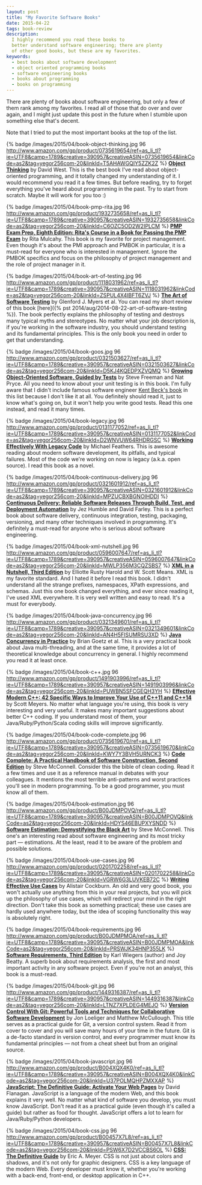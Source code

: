 ```yaml
---
layout: post
title: "My Favorite Software Books"
date: 2015-04-22
tags: book-review
description:
  I highly recommend you read these books to
  better understand software engineering; there are plenty
  of other good books, but these are my favorites.
keywords:
  - best books about software development
  - object oriented programming books
  - software engineering books
  - books about programming
  - books on programming
---
```


There are plenty of books about software engineering, but only a few of them rank
among my favorites. I read all of those that do over and over again, and I might
just update this post in the future when I stumble upon something else that's decent.

<!--more-->

Note that I tried to put the most important books at the top of the list.

{% badge /images/2015/04/book-object-thinking.jpg 96 http://www.amazon.com/gp/product/0735619654/ref=as_li_tl?ie=UTF8&camp=1789&creative=390957&creativeASIN=0735619654&linkCode=as2&tag=yegor256com-20&linkId=T5AHAWGQIY5ZZK2Z %}
[**Object Thinking**](http://www.amazon.com/gp/product/0735619654/ref=as_li_tl?ie=UTF8&camp=1789&creative=390957&creativeASIN=0735619654&linkCode=as2&tag=yegor256com-20&linkId=T5AHAWGQIY5ZZK2Z)
by David West.
This is the best book I've read about object-oriented
programming, and it totally changed my understanding of it. I would
recommend you read it a few times. But before reading, try to forget everything
you've heard about programming in the past. Try to start from scratch. Maybe it will
work for you too :)

{% badge /images/2015/04/book-pmp-rita.jpg 96 http://www.amazon.com/gp/product/1932735658/ref=as_li_tl?ie=UTF8&camp=1789&creative=390957&creativeASIN=1932735658&linkCode=as2&tag=yegor256com-20&linkId=C6OZC5OD2W2IPLCM %}
[**PMP Exam Prep, Eighth Edition: Rita's Course in a Book for Passing the PMP Exam**](http://www.amazon.com/gp/product/1932735658/ref=as_li_tl?ie=UTF8&camp=1789&creative=390957&creativeASIN=1932735658&linkCode=as2&tag=yegor256com-20&linkId=C6OZC5OD2W2IPLCM)
by Rita Mulcahy.
This book is my favorite for project management. Even though it's about the
PMI approach and PMBOK in particular, it is a must-read for everyone who
is interested in management. Ignore the PMBOK specifics and focus on
the philosophy of project management and the role of project manager in it.

{% badge /images/2015/04/book-art-of-testing.jpg 96 http://www.amazon.com/gp/product/1118031962/ref=as_li_tl?ie=UTF8&camp=1789&creative=390957&creativeASIN=1118031962&linkCode=as2&tag=yegor256com-20&linkId=ZSPUL4X4IBFT6ZVJ %}
[**The Art of Software Testing**](http://www.amazon.com/gp/product/1118031962/ref=as_li_tl?ie=UTF8&camp=1789&creative=390957&creativeASIN=1118031962&linkCode=as2&tag=yegor256com-20&linkId=ZSPUL4X4IBFT6ZVJ)
by Glenford J. Myers et al.
You can read my short review of this book [here]({% pst 2014/aug/2014-08-22-art-of-software-testing %}).
The book perfectly explains the philosophy of testing and destroys
many typical myths and stereotypes. No matter what your job description is,
if you're working in the software industry, you should understand testing
and its fundamental principles. This is the only book you need in order to
get that understanding.

{% badge /images/2015/04/book-goos.jpg 96 http://www.amazon.com/gp/product/0321503627/ref=as_li_tl?ie=UTF8&camp=1789&creative=390957&creativeASIN=0321503627&linkCode=as2&tag=yegor256com-20&linkId=D5KJ4KQEDPXZVQMQ %}
[**Growing Object-Oriented Software, Guided by Tests**](http://www.amazon.com/gp/product/0321503627/ref=as_li_tl?ie=UTF8&camp=1789&creative=390957&creativeASIN=0321503627&linkCode=as2&tag=yegor256com-20&linkId=D5KJ4KQEDPXZVQMQ)
by Steve Freeman and Nat Pryce.
All you need to know about your unit testing is in this book. I'm fully aware
that I didn't include famous software engineer
[Kent Beck's book](http://www.amazon.com/gp/product/0321146530/ref=as_li_tl?ie=UTF8&camp=1789&creative=390957&creativeASIN=0321146530&linkCode=as2&tag=yegor256com-20&linkId=S63Z5BJDORBGMZ2Z)
in this list because I don't like it at all. You definitely should read
it, just to know what's going on, but it won't help you write good tests.
Read this one instead, and read it many times.

{% badge /images/2015/04/book-legacy.jpg 96 http://www.amazon.com/gp/product/0131177052/ref=as_li_tl?ie=UTF8&camp=1789&creative=390957&creativeASIN=0131177052&linkCode=as2&tag=yegor256com-20&linkId=D2WNVUW64RHDRGSC %}
[**Working Effectively With Legacy Code**](http://www.amazon.com/gp/product/0131177052/ref=as_li_tl?ie=UTF8&camp=1789&creative=390957&creativeASIN=0131177052&linkCode=as2&tag=yegor256com-20&linkId=D2WNVUW64RHDRGSC)
by Michael Feathers.
This is awesome reading about modern software development, its pitfalls, and
typical failures. Most of the code we're working on now is legacy (a.k.a. open source).
I read this book as a novel.

{% badge /images/2015/04/book-continuous-delivery.jpg 96 http://www.amazon.com/gp/product/0321601912/ref=as_li_tl?ie=UTF8&camp=1789&creative=390957&creativeASIN=0321601912&linkCode=as2&tag=yegor256com-20&linkId=MPZUCBXBGNOIHDDI %}
[**Continuous Delivery: Reliable Software Releases Through Build, Test, and Deployment Automation**](http://www.amazon.com/gp/product/0321601912/ref=as_li_tl?ie=UTF8&camp=1789&creative=390957&creativeASIN=0321601912&linkCode=as2&tag=yegor256com-20&linkId=MPZUCBXBGNOIHDDI)
by Jez Humble and David Farley.
This is a perfect book about software delivery, continuous integration,
testing, packaging, versioning, and many other techniques involved in programming.
It's definitely a must-read for anyone who is serious about software engineering.

{% badge /images/2015/04/book-xml-nutshell.jpg 96 http://www.amazon.com/gp/product/0596007647/ref=as_li_tl?ie=UTF8&camp=1789&creative=390957&creativeASIN=0596007647&linkCode=as2&tag=yegor256com-20&linkId=MWLP356M3CQZSBS7 %}
[**XML in a Nutshell, Third Edition**](http://www.amazon.com/gp/product/0596007647/ref=as_li_tl?ie=UTF8&camp=1789&creative=390957&creativeASIN=0596007647&linkCode=as2&tag=yegor256com-20&linkId=MWLP356M3CQZSBS7)
by Elliotte Rusty Harold and W. Scott Means.
XML is my favorite standard. And I hated it before I read this book. I didn't
understand all the strange prefixes, namespaces, XPath expressions, and
schemas. Just this one book changed everything, and ever since reading it, I've used XML
everywhere. It is very well written and easy to read. It's a must for everybody.

{% badge /images/2015/04/book-java-concurrency.jpg 96 http://www.amazon.com/gp/product/0321349601/ref=as_li_tl?ie=UTF8&camp=1789&creative=390957&creativeASIN=0321349601&linkCode=as2&tag=yegor256com-20&linkId=AN4H5FISUMRSU3XD %}
[**Java Concurrency in Practice**](http://www.amazon.com/gp/product/0321349601/ref=as_li_tl?ie=UTF8&camp=1789&creative=390957&creativeASIN=0321349601&linkCode=as2&tag=yegor256com-20&linkId=AN4H5FISUMRSU3XD)
by Brian Goetz et al.
This is a very practical book about Java multi-threading, and at the same time,
it provides a lot of theoretical knowledge about concurrency in general. I highly
recommend you read it at least once.

{% badge /images/2015/04/book-c++.jpg 96 http://www.amazon.com/gp/product/1491903996/ref=as_li_tl?ie=UTF8&camp=1789&creative=390957&creativeASIN=1491903996&linkCode=as2&tag=yegor256com-20&linkId=PUWBN5SFCGEQH3YH %}
[**Effective Modern C++: 42 Specific Ways to Improve Your Use of C++11 and C++14**](http://www.amazon.com/gp/product/1491903996/ref=as_li_tl?ie=UTF8&camp=1789&creative=390957&creativeASIN=1491903996&linkCode=as2&tag=yegor256com-20&linkId=PUWBN5SFCGEQH3YH)
by Scott Meyers.
No matter what language you're using, this book is very interesting and
very useful. It makes many important suggestions about better C++ coding. If
you understand most of them, your Java/Ruby/Python/Scala coding skills will
improve significantly.

{% badge /images/2015/04/book-code-complete.jpg 96 http://www.amazon.com/gp/product/0735619670/ref=as_li_tl?ie=UTF8&camp=1789&creative=390957&creativeASIN=0735619670&linkCode=as2&tag=yegor256com-20&linkId=KWY7Y3BVH5URNCK3 %}
[**Code Complete: A Practical Handbook of Software Construction, Second Edition**](http://www.amazon.com/gp/product/0735619670/ref=as_li_tl?ie=UTF8&camp=1789&creative=390957&creativeASIN=0735619670&linkCode=as2&tag=yegor256com-20&linkId=KWY7Y3BVH5URNCK3)
by Steve McConnell.
Consider this the bible of clean coding. Read it a few times and use it as a reference
manual in debates with your colleagues. It mentions the most terrible anti-patterns
and worst practices you'll see in modern programming. To be a good programmer,
you must know all of them.

{% badge /images/2015/04/book-estimation.jpg 96 http://www.amazon.com/gp/product/B00JDMPOVQ/ref=as_li_tl?ie=UTF8&camp=1789&creative=390957&creativeASIN=B00JDMPOVQ&linkCode=as2&tag=yegor256com-20&linkId=HDYS46EBUPXYSNDD %}
[**Software Estimation: Demystifying the Black Art**](http://www.amazon.com/gp/product/B00JDMPOVQ/ref=as_li_tl?ie=UTF8&camp=1789&creative=390957&creativeASIN=B00JDMPOVQ&linkCode=as2&tag=yegor256com-20&linkId=HDYS46EBUPXYSNDD)
by Steve McConnell.
This one's an interesting read about software engineering and its most tricky part &mdash; estimations.
At the least, read it to be aware of the problem and possible solutions.

{% badge /images/2015/04/book-use-cases.jpg 96 http://www.amazon.com/gp/product/0201702258/ref=as_li_tl?ie=UTF8&camp=1789&creative=390957&creativeASIN=0201702258&linkCode=as2&tag=yegor256com-20&linkId=VGRW6G3LUVKEB72C %}
[**Writing Effective Use Cases**](http://www.amazon.com/gp/product/0201702258/ref=as_li_tl?ie=UTF8&camp=1789&creative=390957&creativeASIN=0201702258&linkCode=as2&tag=yegor256com-20&linkId=VGRW6G3LUVKEB72C)
by Alistair Cockburn.
An old and very good book, you won't actually use anything from this in your
real projects, but you will pick up the philosophy of use cases, which will
redirect your mind in the right direction. Don't take this book as something
practical; these use cases are hardly used anywhere today, but the idea of
scoping functionality this way is absolutely right.

{% badge /images/2015/04/book-requirements.jpg 96 http://www.amazon.com/gp/product/B00JDMPMOA/ref=as_li_tl?ie=UTF8&camp=1789&creative=390957&creativeASIN=B00JDMPMOA&linkCode=as2&tag=yegor256com-20&linkId=PRSWJK34HNP355LK %}
[**Software Requirements, Third Edition**](http://www.amazon.com/gp/product/B00JDMPMOA/ref=as_li_tl?ie=UTF8&camp=1789&creative=390957&creativeASIN=B00JDMPMOA&linkCode=as2&tag=yegor256com-20&linkId=PRSWJK34HNP355LK)
by Karl Wiegers (author) and Joy Beatty.
A superb book about requirements analysis, the first and most important
activity in any software project. Even if you're not an analyst, this book
is a must-read.

{% badge /images/2015/04/book-git.jpg 96 http://www.amazon.com/gp/product/1449316387/ref=as_li_tl?ie=UTF8&camp=1789&creative=390957&creativeASIN=1449316387&linkCode=as2&tag=yegor256com-20&linkId=LTNZ7XPLDEG4MEJO %}
[**Version Control With Git: Powerful Tools and Techniques for Collaborative Software Development**](http://www.amazon.com/gp/product/1449316387/ref=as_li_tl?ie=UTF8&camp=1789&creative=390957&creativeASIN=1449316387&linkCode=as2&tag=yegor256com-20&linkId=LTNZ7XPLDEG4MEJO)
by Jon Loeliger and Matthew McCullough.
This title serves as a practical guide for Git, a version control system. Read it from
cover to cover and you will save many hours of your time in the future.
Git is a de-facto standard in version control, and every programmer must
know its fundamental principles &mdash; not from a cheat sheet but from an original source.

{% badge /images/2015/04/book-javascript.jpg 96 http://www.amazon.com/gp/product/B004XQX4K0/ref=as_li_tl?ie=UTF8&camp=1789&creative=390957&creativeASIN=B004XQX4K0&linkCode=as2&tag=yegor256com-20&linkId=U37POLMQHPZMXXAP %}
[**JavaScript: The Definitive Guide: Activate Your Web Pages**](http://www.amazon.com/gp/product/B004XQX4K0/ref=as_li_tl?ie=UTF8&camp=1789&creative=390957&creativeASIN=B004XQX4K0&linkCode=as2&tag=yegor256com-20&linkId=U37POLMQHPZMXXAP)
by David Flanagan.
JavaScript is a language of the modern Web, and this book explains it very well.
No matter what kind of software you develop, you must know JavaScript. Don't read
it as a practical guide (even though it's called a guide) but rather as
food for thought. JavaScript offers a lot to learn for Java/Ruby/Python developers.

{% badge /images/2015/04/book-css.jpg 96 http://www.amazon.com/gp/product/B00457X7L8/ref=as_li_tl?ie=UTF8&camp=1789&creative=390957&creativeASIN=B00457X7L8&linkCode=as2&tag=yegor256com-20&linkId=PSW6X7D2VCCBS6OL %}
[**CSS: The Definitive Guide**](http://www.amazon.com/gp/product/B00457X7L8/ref=as_li_tl?ie=UTF8&camp=1789&creative=390957&creativeASIN=B00457X7L8&linkCode=as2&tag=yegor256com-20&linkId=PSW6X7D2VCCBS6OL)
by Eric A. Meyer.
CSS is not just about colors and shadows, and it's not only for graphic designers.
CSS is a key language of the modern Web. Every developer must know it, whether
you're working with a back-end, front-end, or desktop application in C++.

